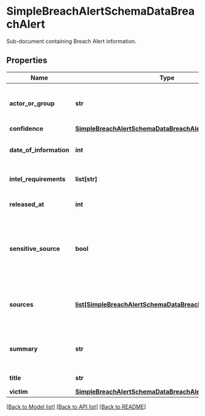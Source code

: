 # SimpleBreachAlertSchemaDataBreachAlert

Sub-document containing Breach Alert information.

## Properties
Name | Type | Description | Notes
------------ | ------------- | ------------- | -------------
**actor_or_group** | **str** | Name of the actor or the actor group behind the breach. | 
**confidence** | [**SimpleBreachAlertSchemaDataBreachAlertConfidence**](SimpleBreachAlertSchemaDataBreachAlertConfidence.md) |  | 
**date_of_information** | **int** | Breach Alert&#39;s date of information. | 
**intel_requirements** | **list[str]** | General Intel Requirements (GIR). | [optional] 
**released_at** | **int** | Breach Alert&#39;s release date. | 
**sensitive_source** | **bool** | Indicates if the document contains sensitive source derived information. | [optional] 
**sources** | [**list[SimpleBreachAlertSchemaDataBreachAlertSourcesInner]**](SimpleBreachAlertSchemaDataBreachAlertSourcesInner.md) | Sources for this alert, either from Titan or external &#x60;resources&#x60;. | [optional] 
**summary** | **str** | Breach Alert&#39;s summary - raw text in HTML format. | [optional] 
**title** | **str** | Breach Alert&#39;s title. | 
**victim** | [**SimpleBreachAlertSchemaDataBreachAlertVictim**](SimpleBreachAlertSchemaDataBreachAlertVictim.md) |  | 

[[Back to Model list]](../README.md#documentation-for-models) [[Back to API list]](../README.md#documentation-for-api-endpoints) [[Back to README]](../README.md)


